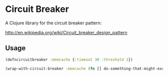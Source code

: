 # Circuit Breaker

A Clojure library for the circuit breaker pattern:

http://en.wikipedia.org/wiki/Circuit_breaker_design_pattern

## Usage

```clojure
(defncircuitbreaker :memcache {:timeout 30 :threshold 1})

(wrap-with-circuit-breaker :memcache (fn [] do-something-that-might-exception))
```
